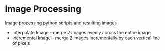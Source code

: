 Image Processing
================

Image processing python scripts and resulting images

- Interpolate Image - merge 2 images evenly across the entire image
- Incremental Image - merge 2 images incrementally by each vertical line of pixels
